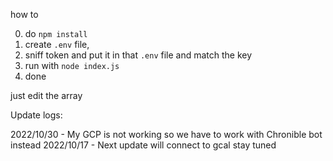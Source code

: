 how to

0. do `npm install`
1. create `.env` file, 
2. sniff token and put it in that `.env` file and match the key
3. run with `node index.js`
4. done


just edit the array

Update logs:

2022/10/30 - My GCP is not working so we have to work with Chronible bot instead
2022/10/17 - Next update will connect to gcal stay tuned

